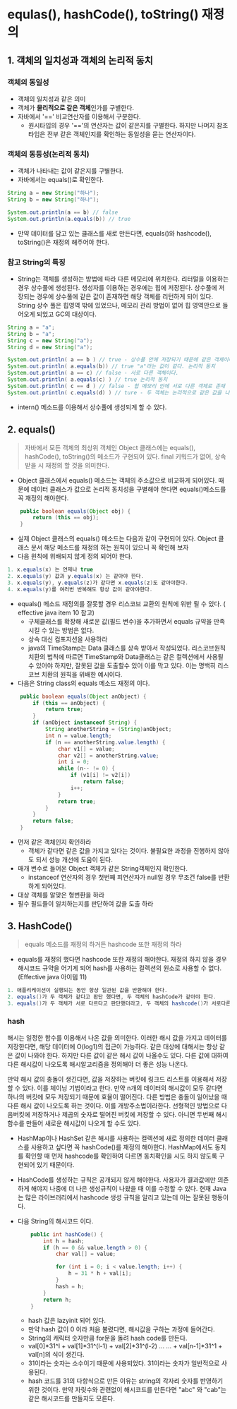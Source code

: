 # equlas(), hashCode(), toString() 재정의



## 1. 객체의 일치성과 객체의 논리적 동치

### 객체의 동일성

- 객체의 일치성과 같은 의미
- 객체가 **물리적으로 같은 객체**인가를 구별한다.
- 자바에서 '==' 비교연산자를 이용해서 구분한다.
  - 원시타입의 경우 '=='의 연산자는 값이 같은지를 구별한다. 하지만 나머지 참조타입은 전부 같은 객체인지를 확인하는 동일성을 묻는 연산자이다.

### 객체의 동등성(논리적 동치)

- 객체가 나타내는 값이 같은지를 구별한다.
- 자바에서는 equals()로 확인한다.

```java
String a = new String("하나");
String b = new String("하나");

System.out.println(a == b) // false
System.out.println(a.equals(b)) // true
```

- 만약 데이터를 담고 있는 클래스를 새로 만든다면, equals()와 hashcode(), toString()은 재정의 해주어야 한다.



### 참고 String의 특징

- String는 객체를 생성하는 방법에 따라 다른 메모리에 위치한다. 리터럴을 이용하는 경우 상수풀에 생성된다. 생성자를 이용하는 경우에는 힙에 저장된다. 상수풀에 저장되는 경우에 상수풀에 같은 값이 존재하면 해당 객체를 리턴하게 되어 있다. String 상수 풀은 힙영역 밖에 있었으나, 메모리 관리 방법이 없어 힙 영역안으로 들어오게 되었고 GC의 대상이다.

``` java
String a = "a";
String b = "a";
String c = new String("a");
String d = new String("a");

System.out.println( a == b ) // true - 상수풀 안에 저장되기 때문에 같은 객체이다.
System.out.println( a.equals(b)) // true "a"라는 값이 같다. 논리적 동치
System.out.println( a == c) // false - 서로 다른 객체이다.
System.out.println( a.equals(c) ) // true 논리적 동치
System.out.println( c == d ) // false - 힙 메모리 안에 서로 다른 객체로 존재
System.out.println( c.equals(d) ) // ture - 두 객체는 논리적으로 같은 값을 나타냄
```

- intern() 메소드를 이용해서 상수풀에 생성되게 할 수 있다.



## 2. equals()

>  자바에서 모든 객체의 최상위 객체인 Object 클래스에는 equals(), hashCode(), toString()의 메소드가 구현되어 있다. final 키워드가 없어, 상속받을 시 재정의 할 것을 의미한다.

- Object 클래스에서 equals() 메소드는 객체의 주소값으로 비교하게 되어있다. 때문에 데이터 클래스가 값으로 논리적 동치성을 구별해야 한다면 equals()메소드를 꼭 재정의 해야한다.

```java
    public boolean equals(Object obj) {
        return (this == obj);
    }
```

- 실제 Object 클래스의 equals() 메소드는 다음과 같이 구현되어 있다. Object 클래스 문서 해당 메소드를 재정의 하는 원칙이 있으니 꼭 확인해 보자
- 다음 원칙에 위배되지 않게 정의 되어야 한다.

``` java
1. x.equals(x) 는 언제나 true
2. x.equals(y) 값과 y.equals(x) 는 같아야 한다.
3. x.equals(y), y.equals(z)가 같다면 x.equals(z)도 같아야한다.
4. x.equals(y)를 여러번 반복해도 항상 값이 같아야한다.
```

- equals() 메소드 재정의를 잘못할 경우 리스코브 교환의 원칙에 위반 될 수 있다. ( effective java item 10 참고)
  - 구체클래스를 확장해 새로운 값(필드 변수)을 추가하면서 equals 규약을 만족 시킬 수 있는 방법은 없다. 
  - 상속 대신 컴포지션을 사용하라
  - java의 TimeStamp는 Data 클래스를 상속 받아서 작성되었다. 리스코브원칙 치환의 법칙에 따르면 TimeStamp와 Data클래스는 같은 컬렉션에서 사용될 수 있어야 하지만, 잘못된 값을 도출할수 있어 이를 막고 있다. 이는 명백히 리스코브 치환의 원칙을 위배한 예시이다.
- 다음은 String class의 equals 메소드 재정의 이다. 

```java
    public boolean equals(Object anObject) {
        if (this == anObject) {
            return true;
        }
        if (anObject instanceof String) {
            String anotherString = (String)anObject;
            int n = value.length;
            if (n == anotherString.value.length) {
                char v1[] = value;
                char v2[] = anotherString.value;
                int i = 0;
                while (n-- != 0) {
                    if (v1[i] != v2[i])
                        return false;
                    i++;
                }
                return true;
            }
        }
        return false;
    }
```

- 먼저 같은 객체인지 확인하라
  - 객체가 같다면 같은 값을 가지고 있다는 것이다. 불필요한 과정을 진행하지 않아도 되서 성능 개선에 도움이 된다.
- 매개 변수로 들어온 Object 객체가 같은 String객체인지 확인한다.
  - instanceof 연산자의 경우 첫번째 피연산자가 null일 경우 무조건 false를 반환하게 되어있다.
- 대상 객체를 알맞은 형번환을 하라
- 필수 필드들이 일치하는지를 판단하여 값을 도출 하라



## 3. HashCode()

> equals 메소드를 재정의 하거든 hashcode 또한 재정의 하라

- equals를 재정의 했다면 hashcode 또한 재정의 해야한다. 재정의 하지 않을 경우 해시코드 규약을 어기게 되어 hash를 사용하는 컬렉션의 원소로 사용할 수 없다. (Effective java 아이템 11)

```java
1. 애플리케이션이 실행되는 동안 항상 일관된 값을 반환해야 한다. 
2. equals()가 두 객체가 같다고 판단 했다면, 두 객체의 hashCode가 같아야 한다.
3. equals()가 두 객체가 서로 다르다고 판단했더라고, 두 객체의 hashcode()가 서로다른 값을 반환할 필요는 없다. 단, 다른 객체에 대해서는 다른 값을 반환해야 해시테이블의 성능이 좋아진다.
```

### hash

 해시는 일정한 함수를 이용해서 나온 값을 의미한다. 이러한 해시 값을 가지고 데이터를 저장한다면, 해당 데이터에 O(log1)의 접근이 가능하다. 같은 대상에 대해서는 항상 같은 값이 나와야 한다. 하지만 다른 값이 같은 해시 값이 나올수도 있다. 다른 값에 대하여 다른 해시값이 나오도록 해시알고리즘을 정의해야 더 좋은 성능 나온다.

 만약 해시 값의 충돌이 생긴다면, 값을 저장하는 버킷에 링크드 리스트를 이용해서 저장할 수 있다. 이를 체이닝 기법이라고 한다. 만약 n개의 데이터의 해시값이 모두 같다면 하나의 버킷에 모두 저장되기 때문에 효율이 떨어진다. 다른 방법은 충돌이 일어났을 때 다른 해시 값이 나오도록 하는 것이다. 이를 개방주소법이라한다. 선형적인 방법으로 다음버킷에 저장하거나 제곱의 숫자로 떨어진 버킷에 저장할 수 있다. 아니면 두번째 해시함수를 만들어 새로운 해시값이 나오게 할 수도 있다.

- HashMap이나 HashSet 같은 해시를 사용하는 컬렉션에 새로 정의한 데이터 클래스를 사용하고 싶다면 꼭 hashCode()를 재정의 해야한다.  HashMap에서도 동치를 확인할 때 먼저 hashcode를 확인하여 다르면 동치확인을 시도 하지 않도록 구현되어 있기 때문이다.
- HashCode를 생성하는 규칙은 공개되지 않게 해야한다. 사용자가 결과값에만 의존하게 해야지 나중에 더 나은 생성규칙이 나왔을 때 이를 수정할 수 있다. 현재 Java는 많은 라이브러리에서 hashcode 생성 규칙을 알리고 있는데 이는 잘못된 행동이다.



- 다음 String의 해시코드 이다. 

  ```java
      public int hashCode() {
          int h = hash;
          if (h == 0 && value.length > 0) {
              char val[] = value;
  
              for (int i = 0; i < value.length; i++) {
                  h = 31 * h + val[i];
              }
              hash = h;
          }
          return h;
      }
  ```

  - hash 값은 lazyinit 되어 있다. 
  - 만약 hash 값이 0 이라 처음 불렸다면, 해시값을 구하는 과정에 들어간다. 
  - String의 캐릭터 숫자만큼 for문을 돌려 hash code를 만든다.
  - val[0]\*31^l + val[1]\*31^(l-1) + val[2]\*31^(l-2) ... ... + val[n-1]\*31^1 + val[n]의 식이 생긴다.
  - 31이라는 숫자는 소수이기 때문에 사용되었다. 31이라는 숫자가 일반적으로 사용된다.
  - hash 코드를 31의 다항식으로 만든 이유는 string의 각자리 숫자를 반영하기 위한 것이다. 만약 자릿수와 관련없이 해시코드를 만든다면 "abc" 와 "cab"는 같은 해시코드를 만들지도 모른다. 

  